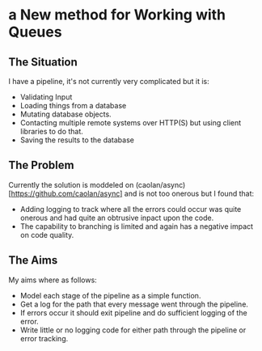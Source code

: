 # a New method for Working with Queues

## The Situation
I have a pipeline, it's not currently very complicated but it is:

 * Validating Input
 * Loading things from a database
 * Mutating database objects.
 * Contacting multiple remote systems over HTTP(S) but using client libraries to do that.
 * Saving the results to the database

## The Problem

Currently the solution is moddeled on (caolan/async)[https://github.com/caolan/async] and is not too onerous but I found that:

 * Adding logging to track where all the errors could occur was quite onerous and had quite an obtrusive inpact upon the code.
 * The capability to branching is limited and again has a negative impact on code quality.

## The Aims

My aims where as follows:

 * Model each stage of the pipeline as a simple function.
 * Get a log for the path that every message went through the pipeline.
 * If errors occur it should exit pipeline and do sufficient logging of the error.
 * Write little or no logging code for either path through the pipeline or error tracking.
